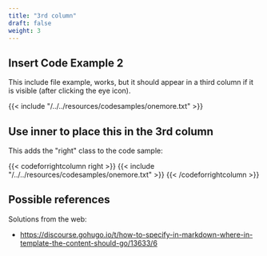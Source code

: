 ```yaml
---
title: "3rd column"
draft: false
weight: 3
---
```


## Insert Code Example 2

This include file example, works, but it should appear in a third column if it is visible (after clicking the eye icon). 

{{< include "/../../resources/codesamples/onemore.txt" >}}

## Use inner to place this in the 3rd column

This adds the "right" class to the code sample: 

{{< codeforrightcolumn right >}}
{{< include "/../../resources/codesamples/onemore.txt" >}}
{{< /codeforrightcolumn >}}


## Possible references

Solutions from the web: 

* https://discourse.gohugo.io/t/how-to-specify-in-markdown-where-in-template-the-content-should-go/13633/6